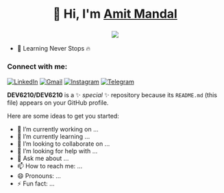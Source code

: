 <h1 align="center">👋 Hi, I'm <a href="#" target="_blank"> Amit Mandal </a></h1>
<h3 align="center"> <img src="https://readme-typing-svg.herokuapp.com?color=0357F7&lines=Full+Stack+Developer+%3A)" /> </h3>

- 🌱 Learning Never Stops 🔥

<h3 align="left">Connect with me:</h3>
<div align="left">
  <a href="https://www.linkedin.com/in/amit-mandal-80802926b/" target="blank"><img alt="LinkedIn" src="https://img.shields.io/badge/linkedin-%230077B5.svg?style=for-the-badge&logo=linkedin&logoColor=white"/></a>
  <a href="mailto:amitmandal6210@gmail.com"><img alt="Gmail" src="https://img.shields.io/badge/Gmail-D14836?style=for-the-badge&logo=gmail&logoColor=white"/></a>
   <a href="#"><img alt="Instagram" src="https://img.shields.io/badge/Instagram-E4405F?style=for-the-badge&logo=instagram&logoColor=white"/></a>
  <a href="#"><img alt="Telegram" src="https://img.shields.io/badge/Telegram-2CA5E0?style=for-the-badge&logo=telegram&logoColor=white" /></a>
</div>


**DEV6210/DEV6210** is a ✨ _special_ ✨ repository because its `README.md` (this file) appears on your GitHub profile.

Here are some ideas to get you started:

- 🔭 I’m currently working on ...
- 🌱 I’m currently learning ...
- 👯 I’m looking to collaborate on ...
- 🤔 I’m looking for help with ...
- 💬 Ask me about ...
- 📫 How to reach me: ...
- 😄 Pronouns: ...
- ⚡ Fun fact: ...
